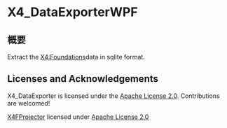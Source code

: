 # X4_DataExporterWPF

## 概要
Extract the [X4:Foundations](//www.egosoft.com/games/x4/info_en.php)data in sqlite format.


## Licenses and Acknowledgements
X4_DataExporter is licensed under the [Apache License 2.0](https://github.com/Ocelot1210/X4_DataExporterWPF/blob/master/LICENSE). Contributions are welcomed!

[X4FProjector](https://github.com/bno1/X4FProjector) licensed under [Apache License 2.0](https://github.com/bno1/X4FProjector/blob/master/LICENSE)